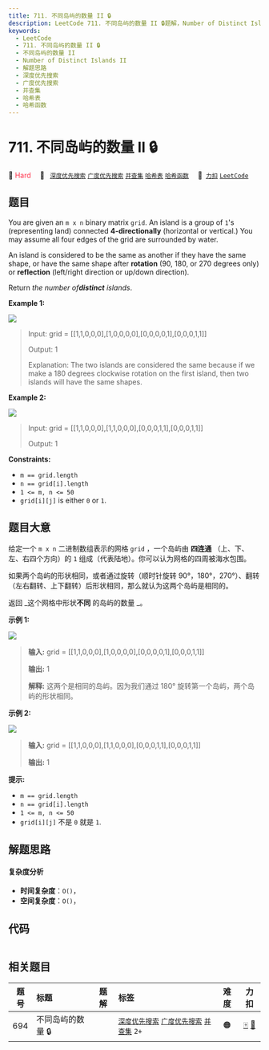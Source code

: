 ```yaml
---
title: 711. 不同岛屿的数量 II 🔒
description: LeetCode 711. 不同岛屿的数量 II 🔒题解，Number of Distinct Islands II，包含解题思路、复杂度分析以及完整的 JavaScript 代码实现。
keywords:
  - LeetCode
  - 711. 不同岛屿的数量 II 🔒
  - 不同岛屿的数量 II
  - Number of Distinct Islands II
  - 解题思路
  - 深度优先搜索
  - 广度优先搜索
  - 并查集
  - 哈希表
  - 哈希函数
---
```


# 711. 不同岛屿的数量 II 🔒

🔴 <font color=#ff334b>Hard</font>&emsp; 🔖&ensp; [`深度优先搜索`](/tag/depth-first-search.md) [`广度优先搜索`](/tag/breadth-first-search.md) [`并查集`](/tag/union-find.md) [`哈希表`](/tag/hash-table.md) [`哈希函数`](/tag/hash-function.md)&emsp; 🔗&ensp;[`力扣`](https://leetcode.cn/problems/number-of-distinct-islands-ii) [`LeetCode`](https://leetcode.com/problems/number-of-distinct-islands-ii)

## 题目

You are given an `m x n` binary matrix `grid`. An island is a group of `1`'s
(representing land) connected **4-directionally** (horizontal or vertical.)
You may assume all four edges of the grid are surrounded by water.

An island is considered to be the same as another if they have the same shape,
or have the same shape after **rotation** (90, 180, or 270 degrees only) or
**reflection** (left/right direction or up/down direction).

Return _the number of**distinct** islands_.



**Example 1:**

![](https://fastly.jsdelivr.net/gh/doocs/leetcode@main/solution/0700-0799/0711.Number%20of%20Distinct%20Islands%20II/images/distinctisland2-1-grid.jpg)

> Input: grid = [[1,1,0,0,0],[1,0,0,0,0],[0,0,0,0,1],[0,0,0,1,1]]
> 
> Output: 1
> 
> Explanation: The two islands are considered the same because if we make a 180 degrees clockwise rotation on the first island, then two islands will have the same shapes.

**Example 2:**

![](https://fastly.jsdelivr.net/gh/doocs/leetcode@main/solution/0700-0799/0711.Number%20of%20Distinct%20Islands%20II/images/distinctisland1-1-grid.jpg)

> Input: grid = [[1,1,0,0,0],[1,1,0,0,0],[0,0,0,1,1],[0,0,0,1,1]]
> 
> Output: 1

**Constraints:**

  * `m == grid.length`
  * `n == grid[i].length`
  * `1 <= m, n <= 50`
  * `grid[i][j]` is either `0` or `1`.


## 题目大意

给定一个 `m x n` 二进制数组表示的网格 `grid` ，一个岛屿由 **四连通** （上、下、左、右四个方向）的 `1`
组成（代表陆地）。你可以认为网格的四周被海水包围。

如果两个岛屿的形状相同，或者通过旋转（顺时针旋转 90°，180°，270°）、翻转（左右翻转、上下翻转）后形状相同，那么就认为这两个岛屿是相同的。

返回 _这个网格中形状**不同** 的岛屿的数量 _。



**示例 1:**

![](https://fastly.jsdelivr.net/gh/doocs/leetcode@main/solution/0700-0799/0711.Number%20of%20Distinct%20Islands%20II/images/distinctisland2-1-grid.jpg)

> 
> 
> 
> 
> 
> **输入:** grid = [[1,1,0,0,0],[1,0,0,0,0],[0,0,0,0,1],[0,0,0,1,1]]
> 
> **输出:** 1
> 
> **解释:** 这两个是相同的岛屿。因为我们通过 180° 旋转第一个岛屿，两个岛屿的形状相同。
> 
> 

**示例 2:**

![](https://fastly.jsdelivr.net/gh/doocs/leetcode@main/solution/0700-0799/0711.Number%20of%20Distinct%20Islands%20II/images/distinctisland1-1-grid.jpg)

> 
> 
> 
> 
> 
> **输入:** grid = [[1,1,0,0,0],[1,1,0,0,0],[0,0,0,1,1],[0,0,0,1,1]]
> 
> **输出:** 1
> 
> 



**提示:**

  * `m == grid.length`
  * `n == grid[i].length`
  * `1 <= m, n <= 50`
  * `grid[i][j]` 不是 `0` 就是 `1`.


## 解题思路

#### 复杂度分析

- **时间复杂度**：`O()`，
- **空间复杂度**：`O()`，

## 代码

```javascript

```

## 相关题目

<!-- prettier-ignore -->
| 题号 | 标题 | 题解 | 标签 | 难度 | 力扣 |
| :------: | :------ | :------: | :------ | :------: | :------: |
| 694 | 不同岛屿的数量 🔒 |  |  [`深度优先搜索`](/tag/depth-first-search.md) [`广度优先搜索`](/tag/breadth-first-search.md) [`并查集`](/tag/union-find.md) `2+` | 🟠 | [🀄️](https://leetcode.cn/problems/number-of-distinct-islands) [🔗](https://leetcode.com/problems/number-of-distinct-islands) |